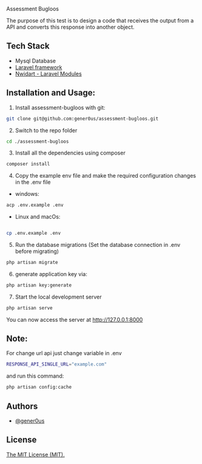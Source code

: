 Assessment Bugloos

The purpose of this test is to design a code that receives the output from a API and converts this response into another object.

## Tech Stack

- Mysql Database
- [Laravel framework](https://github.com/laravel/framework)
- [Nwidart - Laravel Modules](https://github.com/nWidart/laravel-modules)

## Installation and Usage:

1. Install assessment-bugloos with git:

```bash
git clone git@github.com:gener0us/assessment-bugloos.git
```
2. Switch to the repo folder

```bash
cd ./assessment-bugloos
```
3. Install all the dependencies using composer


```bash
composer install
```
4. Copy the example env file and make the required configuration changes in the .env file

- windows:
```bash
acp .env.example .env
```
- Linux and macOs:
```bash

cp .env.example .env
```
5. Run the database migrations (Set the database connection in .env before migrating)

```bash
php artisan migrate
```
6. generate application key via:

```bash
php artisan key:generate
```

7. Start the local development server

```bash
php artisan serve
```
You can now access the server at http://127.0.0.1:8000

## Note:
For change url api just change variable in .env

```bash
RESPONSE_API_SINGLE_URL="example.com"
```
and run this command:

```bash
php artisan config:cache
```
## Authors

- [@gener0us](https://www.github.com/gener0us)


## License

[The MIT License (MIT).](https://choosealicense.com/licenses/mit/)

